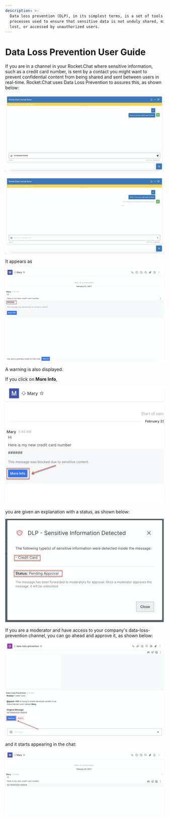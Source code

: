 ```yaml
---
description: >-
  Data loss prevention (DLP), in its simplest terms, is a set of tools and
  processes used to ensure that sensitive data is not unduly shared, misused,
  lost, or accessed by unauthorized users.
---
```


# Data Loss Prevention User Guide

If you are in a channel in your Rocket.Chat where sensitive information, such as a credit card number, is sent by a contact you might want to prevent confidential content from being shared and sent between users in real-time. Rocket.Chat uses Data Loss Prevention to assures this, as shown below:

![](<../../../.gitbook/assets/image (278).png>)

![](<../../../.gitbook/assets/image (279).png>)

It appears as

![](<../../../.gitbook/assets/image (281).png>)

A warning is also displayed.

If you click on **More Info**,

![](<../../../.gitbook/assets/image (284).png>)

you are given an explanation with a status, as shown below:

![](<../../../.gitbook/assets/image (282).png>)

If you are a moderator and have access to your company's data-loss-prevention channel, you can go ahead and approve it, as shown below:

![](<../../../.gitbook/assets/image (283).png>)

and it starts appearing in the chat:

![](<../../../.gitbook/assets/image (285).png>)
